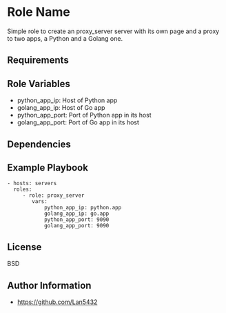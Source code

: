 Role Name
=========

Simple role to create an proxy_server server with its own page and a proxy to two apps, a Python and a Golang one.

Requirements
------------



Role Variables
--------------

 - python_app_ip: Host of Python app
 - golang_app_ip: Host of Go app
 - python_app_port: Port of Python app in its host
 - golang_app_port: Port of Go app in its host

Dependencies
------------


Example Playbook
----------------
    - hosts: servers
      roles:
         - role: proxy_server
            vars:
                python_app_ip: python.app
                golang_app_ip: go.app
                python_app_port: 9090
                golang_app_port: 9090

License
-------

BSD

Author Information
------------------

 - https://github.com/Lan5432
